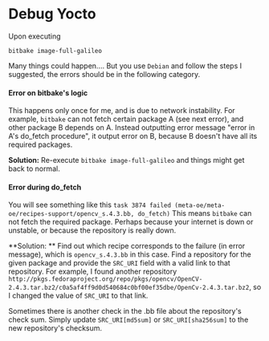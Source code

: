 # Debug Yocto

Upon executing
```
bitbake image-full-galileo
```
Many things could happen.... But you use `Debian` and follow the steps I suggested, the errors should be in the following category.

#### Error on bitbake's logic

This happens only once for me, and is due to network instability. For example, `bitbake` can not fetch certain package A (see next error), and other package B depends on A. Instead outputting error message "error in A's do_fetch procedure", it output error on B, because B doesn't have all its required packages.

**Solution:** Re-execute `bitbake image-full-galileo` and things might get back to normal.

#### Error during do_fetch

You will see something like this `task 3874 failed (meta-oe/meta-oe/recipes-support/opencv_s.4.3.bb, do_fetch)`
This means `bitbake` can not fetch the required package. Perhaps because your internet is down or unstable, or because the repository is really down.

**Solution: ** Find out which recipe corresponds to the failure (in error message), which is `opencv_s.4.3.bb` in this case. Find a repository for the given package and provide the `SRC_URI` field with a valid link to that repository. For example, I found another repository `http://pkgs.fedoraproject.org/repo/pkgs/opencv/OpenCV-2.4.3.tar.bz2/c0a5af4ff9d0d540684c0bf00ef35dbe/OpenCv-2.4.3.tar.bz2`, so I changed the value of `SRC_URI` to that link.

Sometimes there is another check in the .bb file about the repository's check sum. Simply update `SRC_URI[md5sum]` or `SRC_URI[sha256sum]` to the new repository's checksum.

